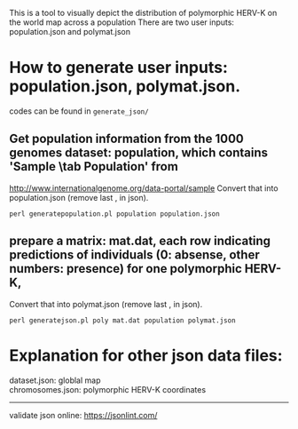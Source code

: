 This is a tool to visually depict the distribution of polymorphic HERV-K on the world map across a population
There are two user inputs: population.json and polymat.json 


# How to generate user inputs: population.json, polymat.json. 

codes can be found in ```generate_json/```

## Get population information from the 1000 genomes dataset: population, which contains 'Sample \tab Population' from 

http://www.internationalgenome.org/data-portal/sample
Convert that into population.json (remove last , in json).
```
perl generatepopulation.pl population population.json
```

## prepare a matrix: mat.dat, each row indicating predictions of individuals (0: absense, other numbers: presence) for one polymorphic HERV-K, 
Convert that into polymat.json (remove last , in json).
```
perl generatejson.pl poly mat.dat population polymat.json   
```

# Explanation for other json data files:

dataset.json:  globlal map  
chromosomes.json:  polymorphic HERV-K coordinates


-------------------------------

validate json online: https://jsonlint.com/
